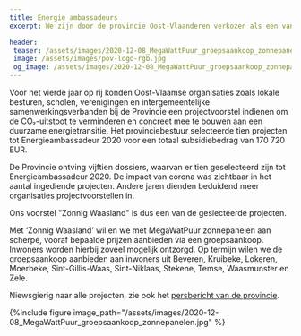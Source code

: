 ```yaml
---
title: Energie ambassadeurs
excerpt: We zijn door de provincie Oost-Vlaanderen verkozen als een van de tien energieambassadeurs.

header:
 teaser: /assets/images/2020-12-08_MegaWattPuur_groepsaankoop_zonnepanelen.jpg
 image: /assets/images/pov-logo-rgb.jpg
 og_image: /assets/images/2020-12-08_MegaWattPuur_groepsaankoop_zonnepanelen.jpg
---
```


Voor het vierde jaar op rij konden Oost-Vlaamse organisaties zoals lokale
besturen, scholen, verenigingen en intergemeentelijke samenwerkingsverbanden
bij de Provincie een projectvoorstel indienen om de CO₂-uitstoot te verminderen
en concreet mee te bouwen aan een duurzame energietransitie. Het
provinciebestuur selecteerde tien projecten tot Energieambassadeur 2020 voor
een totaal subsidiebedrag van 170 720 EUR.

De Provincie ontving vijftien dossiers, waarvan er tien geselecteerd zijn tot
Energieambassadeur 2020. De impact van corona was zichtbaar in het aantal
ingediende projecten. Andere jaren dienden beduidend meer organisaties
projectvoorstellen in.

Ons voorstel "Zonnig Waasland" is dus een van de geslecteerde projecten.

Met ‘Zonnig Waasland’ willen we met MegaWatPuur zonnepanelen aan scherpe,
vooraf bepaalde prijzen aanbieden via een groepsaankoop. Inwoners worden
hierbij zoveel mogelijk ontzorgd. Op termijn wilen we de groepsaankoop
aanbieden aan inwoners uit Beveren, Kruibeke, Lokeren, Moerbeke,
Sint-Gillis-Waas, Sint-Niklaas, Stekene, Temse, Waasmunster en Zele.

Niewsgierig naar alle projecten, zie ook het [persbericht van de
provincie](https://pers.oost-vlaanderen.be/energieambassadeurs-zorgen-voor-klimaatwinst-en-ontvangen-170-720-eur-subsidie).

{%include figure image_path="/assets/images/2020-12-08_MegaWattPuur_groepsaankoop_zonnepanelen.jpg" %}
